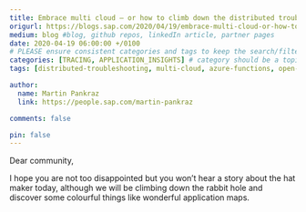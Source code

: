 ```yaml
---
title: Embrace multi cloud – or how to climb down the distributed troubleshooting rabbit hole
origurl: https://blogs.sap.com/2020/04/19/embrace-multi-cloud-or-how-to-climb-down-the-distributed-troubleshooting-rabbit-hole/
medium: blog #blog, github repos, linkedIn article, partner pages
date: 2020-04-19 06:00:00 +/0100
# PLEASE ensure consistent categories and tags to keep the search/filtering meaningful!
categories: [TRACING, APPLICATION_INSIGHTS] # category should be a topic and sub-category primary product
tags: [distributed-troubleshooting, multi-cloud, azure-functions, open-telemetry, sapui5, cf, sap-btp]     # TAG names should always be lowercase

author:
  name: Martin Pankraz
  link: https://people.sap.com/martin-pankraz

comments: false

pin: false
---
```


Dear community,

I hope you are not too disappointed but you won’t hear a story about the hat maker today, although we will be climbing down the rabbit hole and discover some colourful things like wonderful application maps.
